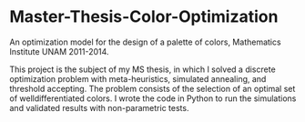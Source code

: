 # Master-Thesis-Color-Optimization
An optimization model for the design of a palette of colors, Mathematics Institute UNAM 2011-2014.

This project is the subject of my MS thesis, in which I solved a discrete optimization problem with meta-heuristics,
simulated annealing, and threshold accepting. The problem consists of the selection of an optimal set of welldifferentiated
colors. I wrote the code in Python to run the simulations and validated results with non-parametric
tests.
